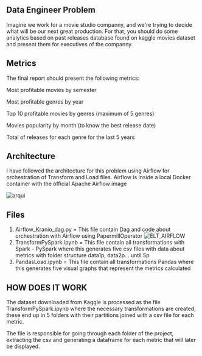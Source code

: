 ## Data Engineer Problem

Imagine we work for a movie studio companny, and we're trying to decide what will be our next great production. For that, you should do some
analytics based on past releases database found on kaggle movies dataset and present them for executives of the companny.

## Metrics
The final report should present the following metrics:

Most profitable movies by semester

Most profitable genres by year

Top 10 profitable movies by genres (maximum of 5 genres)

Movies popularity by month (to know the best release date)

Total of releases for each genre for the last 5 years

## Architecture
I have followed the architecture for this problem using Airflow for orchestration of Transform and Load files. Airflow is inside a local Docker container with the official Apache Airflow image

![arqui](https://user-images.githubusercontent.com/66838187/171284842-99e2e1b2-23bf-4411-a416-855253099a12.PNG)

## Files
1) Airflow_Kranio_dag.py = This file contain Dag and code about orchestration with Airflow using PapermillOperator 
![ELT_AIRFLOW](https://user-images.githubusercontent.com/66838187/171286970-d9b75043-a8c9-46fe-a4e7-41227b848093.PNG)
2) TransformPySpark.ipynb = This file contain all transformations with Spark - PySpark where this generates five csv files with data about metrics with folder structure data1p, data2p... until 5p
3) PandasLoad.ipynb = This file contain all transformations Pandas where this generates five visual graphs that represent the metrics calculated

## HOW DOES IT WORK

The dataset downloaded from Kaggle is processed as the file TransformPySpark.ipynb where the necessary transformations are created, these end up in 5 folders with their partitions joined with a csv file for each metric.

The file is responsible for going through each folder of the project, extracting the csv and generating a dataframe for each metric that will later be displayed.
